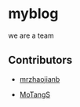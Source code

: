 # myblog

we are a team

## Contributors

* [mrzhaojianb](https://github.com/mrzhaojianb/)

* [MoTangS](https://github.com/MoTangS)


